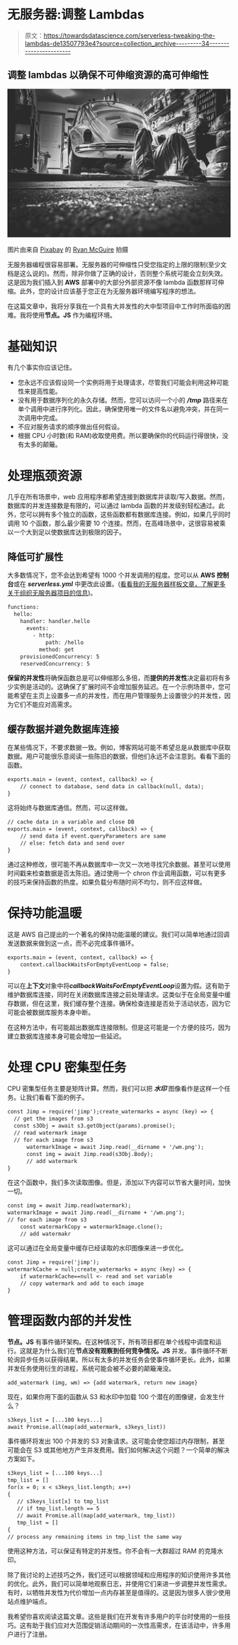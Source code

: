 # 无服务器:调整 Lambdas

> 原文：<https://towardsdatascience.com/serverless-tweaking-the-lambdas-de13507793e4?source=collection_archive---------34----------------------->

## 调整 lambdas 以确保不可伸缩资源的高可伸缩性

![](img/2fe3a0a9607e01dbf1a6c672f65963be.png)

图片由来自 [Pixabay](https://pixabay.com/?utm_source=link-attribution&utm_medium=referral&utm_campaign=image&utm_content=362150) 的 [Ryan McGuire](https://pixabay.com/users/RyanMcGuire-123690/?utm_source=link-attribution&utm_medium=referral&utm_campaign=image&utm_content=362150) 拍摄

无服务器编程很容易部署。无服务器的可伸缩性只受您指定的上限的限制(至少文档是这么说的)。然而，除非你做了正确的设计，否则整个系统可能会立刻失效。这是因为我们插入到 **AWS** 部署中的大部分外部资源不像 lambda 函数那样可伸缩。此外，您的设计应该基于您正在为无服务器环境编写程序的想法。

在这篇文章中，我将分享我在一个具有大并发性的大中型项目中工作时所面临的困难。我将使用**节点。JS** 作为编程环境。

# 基础知识

有几个事实你应该记住。

*   您永远不应该假设同一个实例将用于处理请求，尽管我们可能会利用这种可能性来提高性能。
*   没有用于数据序列化的永久存储。然而，您可以访问一个小的 ***/tmp*** 路径来在单个调用中进行序列化。因此，确保使用唯一的文件名以避免冲突，并在同一次调用中完成。
*   不应对服务请求的顺序做出任何假设。
*   根据 CPU 小时数(和 RAM)收取使用费。所以要确保你的代码运行得很快，没有太多的颠簸。

# 处理瓶颈资源

几乎在所有场景中，web 应用程序都希望连接到数据库并读取/写入数据。然而，数据库的并发连接数是有限的，可以通过 lambda 函数的并发级别轻松通过。此外，您可以拥有多个独立的函数，这些函数都有数据库连接。例如，如果几乎同时调用 10 个函数，那么最少需要 10 个连接。然而，在高峰场景中，这很容易被乘以一个大到足以使数据库达到极限的因子。

## 降低可扩展性

大多数情况下，您不会达到希望有 1000 个并发调用的程度。您可以从 **AWS 控制台**或在 ***serverless.yml*** 中更改此设置。([看看我的无服务器样板文章，了解更多关于组织无服务器项目的信息](/serverless-a-painless-aws-boilerplate-e5ec3b4fb609))。

```
functions:
  hello:
    handler: handler.hello
      events:
        - http:
            path: /hello
          method: get
    provisionedConcurrency: 5
    reservedConcurrency: 5
```

**保留的并发性**将确保函数总是可以伸缩那么多倍，而**提供的并发性**决定最初将有多少实例是活动的。这确保了扩展时间不会增加服务延迟。在一个示例场景中，您可能希望在主页上设置多一点的并发性，而在用户管理服务上设置很少的并发性，因为它们不能应对高需求。

## 缓存数据并避免数据库连接

在某些情况下，不要求数据一致。例如，博客网站可能不希望总是从数据库中获取数据。用户可能很乐意阅读一些陈旧的数据，但他们永远不会注意到。看看下面的函数。

```
exports.main = (event, context, callback) => {
    // connect to database, send data in callback(null, data);
}
```

这将始终与数据库通信。然而，可以这样做。

```
// cache data in a variable and close DB
exports.main = (event, context, callback) => {
    // send data if event.queryParameters are same
    // else: fetch data and send over
}
```

通过这种修改，很可能不再从数据库中一次又一次地寻找冗余数据。甚至可以使用时间戳来检查数据是否太陈旧。通过使用一个 chron 作业调用函数，可以有更多的技巧来保持函数的热度。如果负载分布随时间不均匀，则不应这样做。

# 保持功能温暖

这是 AWS 自己提出的一个著名的保持功能温暖的建议。我们可以简单地通过回调发送数据来做到这一点，而不必完成事件循环。

```
exports.main = (event, context, callback) => {
    context.callbackWaitsForEmptyEventLoop = false;
}
```

可以在**上下文**对象中将***callbackWaitsForEmptyEventLoop***设置为假。这有助于维护数据库连接，同时在关闭数据库连接之前处理请求。这类似于在全局变量中缓存数据，但在这里，我们缓存整个连接。确保检查连接是否处于活动状态，因为它可能会被数据库服务本身中断。

在这种方法中，有可能超出数据库连接限制。但是这可能是一个方便的技巧，因为建立数据库连接本身可能会增加一些延迟。

# 处理 CPU 密集型任务

CPU 密集型任务主要是矩阵计算。然而，我们可以把 ***水印*** 图像看作是这样一个任务。让我们看看下面的例子。

```
const Jimp = require('jimp');create_watermarks = async (key) => {
  // get the images from s3
  const s3Obj = await s3.getObject(params).promise();
  // read watermark image
  // for each image from s3
      watermarkImage = await Jimp.read(__dirname + '/wm.png');
      const img = await Jimp.read(s3Obj.Body);
      // add watermark
}
```

在这个函数中，我们多次读取图像。但是，添加以下内容可以节省大量时间，加快一切。

```
const img = await Jimp.read(watermark);
watermarkImage = await Jimp.read(__dirname + '/wm.png');
// for each image from s3
    const watermarkCopy = watermarkImage.clone();
    // add watermakr
```

这可以通过在全局变量中缓存已经读取的水印图像来进一步优化。

```
const Jimp = require('jimp');
watermarkCache = null;create_watermarks = async (key) => {
    if watermarkCache==null <- read and set variable
    // copy watermark and add to each image
}
```

# 管理函数内部的并发性

**节点。JS** 有事件循环架构。在这种情况下，所有项目都在单个线程中调度和运行。这就是为什么我们在**节点没有观察到任何竞争情况。JS** 并发。事件循环不断轮询异步任务以获得结果。所以有太多的并发任务会使事件循环更长。此外，如果并发任务使用衍生的进程，系统可能会被不必要的颠簸淹没。

```
add_watermark (img, wm) => {add watermark, return new image}
```

现在，如果你用下面的函数从 S3 和水印中加载 100 个潜在的图像键，会发生什么？

```
s3keys_list = [...100 keys...]
await Promise.all(map(add_watermark, s3keys_list))
```

事件循环将发出 100 个并发的 S3 对象请求。这可能会使您超过内存限制，甚至可能会在 S3 或其他地方产生并发费用。我们如何解决这个问题？一个简单的解决方案如下。

```
s3keys_list = [...100 keys...]
tmp_list = []
for(x = 0; x < s3keys_list.length; x++)
{
   // s3keys_list[x] to tmp_list
   // if tmp_list.length == 5
   // await Promise.all(map(add_watermark, tmp_list))
   tmp_list = []
{
// process any remaining items in tmp_list the same way
```

使用这种方法，可以保证有特定的并发性。你不会有一大群超过 RAM 的克隆水印。

除了我讨论的上述技巧之外，我们还可以根据领域和应用程序的知识使用许多其他的优化。此外，我们可以简单地观察日志，并使用它们来进一步调整并发性需求。有时，以牺牲并发性为代价增加一点内存甚至是值得的。这是因为很多人很少使用站点维护端点。

我希望你喜欢阅读这篇文章。这些是我们在开发有许多用户的平台时使用的一些技巧。这有助于我们应对大范围促销活动期间的一次性高需求，在该活动中，许多用户进行了注册。